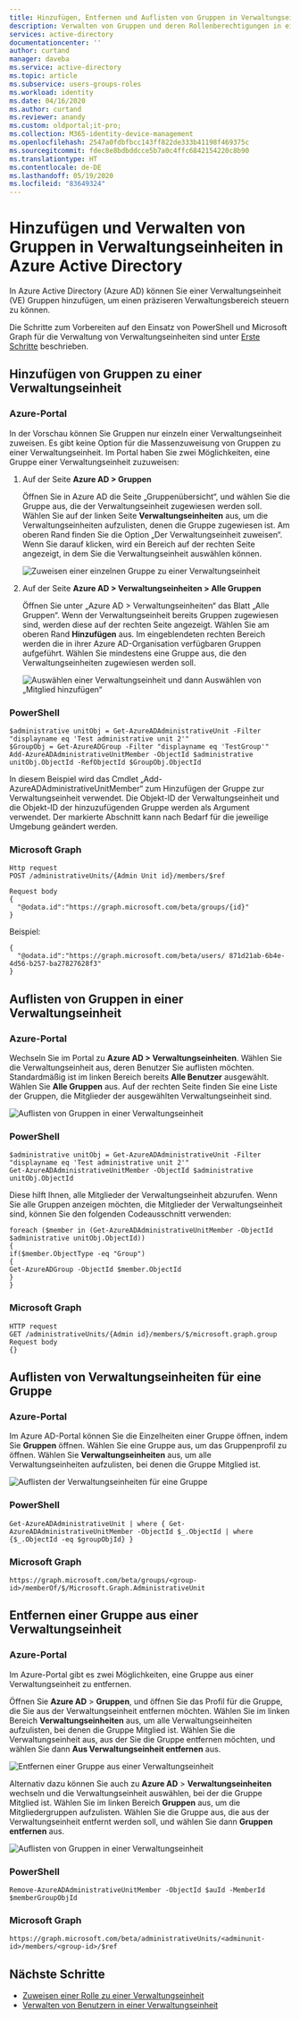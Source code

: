 ```yaml
---
title: Hinzufügen, Entfernen und Auflisten von Gruppen in Verwaltungseinheiten (Vorschau) – Azure Active Directory | Microsoft-Dokumentation
description: Verwalten von Gruppen und deren Rollenberechtigungen in einer Verwaltungseinheit in Azure Active Directory
services: active-directory
documentationcenter: ''
author: curtand
manager: daveba
ms.service: active-directory
ms.topic: article
ms.subservice: users-groups-roles
ms.workload: identity
ms.date: 04/16/2020
ms.author: curtand
ms.reviewer: anandy
ms.custom: oldportal;it-pro;
ms.collection: M365-identity-device-management
ms.openlocfilehash: 2547a0fdbfbcc143ff822de333b41198f469375c
ms.sourcegitcommit: fdec8e8bdbddcce5b7a0c4ffc6842154220c8b90
ms.translationtype: HT
ms.contentlocale: de-DE
ms.lasthandoff: 05/19/2020
ms.locfileid: "83649324"
---
```

# <a name="add-and-manage-groups-in-administrative-units-in-azure-active-directory"></a>Hinzufügen und Verwalten von Gruppen in Verwaltungseinheiten in Azure Active Directory

In Azure Active Directory (Azure AD) können Sie einer Verwaltungseinheit (VE) Gruppen hinzufügen, um einen präziseren Verwaltungsbereich steuern zu können.

Die Schritte zum Vorbereiten auf den Einsatz von PowerShell und Microsoft Graph für die Verwaltung von Verwaltungseinheiten sind unter [Erste Schritte](roles-admin-units-manage.md#get-started) beschrieben.

## <a name="add-groups-to-an-au"></a>Hinzufügen von Gruppen zu einer Verwaltungseinheit

### <a name="azure-portal"></a>Azure-Portal

In der Vorschau können Sie Gruppen nur einzeln einer Verwaltungseinheit zuweisen. Es gibt keine Option für die Massenzuweisung von Gruppen zu einer Verwaltungseinheit. Im Portal haben Sie zwei Möglichkeiten, eine Gruppe einer Verwaltungseinheit zuzuweisen:

1. Auf der Seite **Azure AD > Gruppen**

    Öffnen Sie in Azure AD die Seite „Gruppenübersicht“, und wählen Sie die Gruppe aus, die der Verwaltungseinheit zugewiesen werden soll. Wählen Sie auf der linken Seite **Verwaltungseinheiten** aus, um die Verwaltungseinheiten aufzulisten, denen die Gruppe zugewiesen ist. Am oberen Rand finden Sie die Option „Der Verwaltungseinheit zuweisen“. Wenn Sie darauf klicken, wird ein Bereich auf der rechten Seite angezeigt, in dem Sie die Verwaltungseinheit auswählen können.

    ![Zuweisen einer einzelnen Gruppe zu einer Verwaltungseinheit](./media/roles-admin-units-add-manage-groups/assign-to-group-1.png)

1. Auf der Seite **Azure AD > Verwaltungseinheiten > Alle Gruppen**

    Öffnen Sie unter „Azure AD > Verwaltungseinheiten“ das Blatt „Alle Gruppen“. Wenn der Verwaltungseinheit bereits Gruppen zugewiesen sind, werden diese auf der rechten Seite angezeigt. Wählen Sie am oberen Rand **Hinzufügen** aus. Im eingeblendeten rechten Bereich werden die in ihrer Azure AD-Organisation verfügbaren Gruppen aufgeführt. Wählen Sie mindestens eine Gruppe aus, die den Verwaltungseinheiten zugewiesen werden soll.

    ![Auswählen einer Verwaltungseinheit und dann Auswählen von „Mitglied hinzufügen“](./media/roles-admin-units-add-manage-groups/assign-to-admin-unit.png)

### <a name="powershell"></a>PowerShell

    $administrative unitObj = Get-AzureADAdministrativeUnit -Filter "displayname eq 'Test administrative unit 2'"
    $GroupObj = Get-AzureADGroup -Filter "displayname eq 'TestGroup'"
    Add-AzureADAdministrativeUnitMember -ObjectId $administrative unitObj.ObjectId -RefObjectId $GroupObj.ObjectId

In diesem Beispiel wird das Cmdlet „Add-AzureADAdministrativeUnitMember“ zum Hinzufügen der Gruppe zur Verwaltungseinheit verwendet. Die Objekt-ID der Verwaltungseinheit und die Objekt-ID der hinzuzufügenden Gruppe werden als Argument verwendet. Der markierte Abschnitt kann nach Bedarf für die jeweilige Umgebung geändert werden.

### <a name="microsoft-graph"></a>Microsoft Graph

    Http request
    POST /administrativeUnits/{Admin Unit id}/members/$ref

    Request body
    {
      "@odata.id":"https://graph.microsoft.com/beta/groups/{id}"
    }

Beispiel:

    {
      "@odata.id":"https://graph.microsoft.com/beta/users/ 871d21ab-6b4e-4d56-b257-ba27827628f3"
    }

## <a name="list-groups-in-an-au"></a>Auflisten von Gruppen in einer Verwaltungseinheit

### <a name="azure-portal"></a>Azure-Portal

Wechseln Sie im Portal zu **Azure AD > Verwaltungseinheiten**. Wählen Sie die Verwaltungseinheit aus, deren Benutzer Sie auflisten möchten. Standardmäßig ist im linken Bereich bereits **Alle Benutzer** ausgewählt. Wählen Sie **Alle Gruppen** aus. Auf der rechten Seite finden Sie eine Liste der Gruppen, die Mitglieder der ausgewählten Verwaltungseinheit sind.

![Auflisten von Gruppen in einer Verwaltungseinheit](./media/roles-admin-units-add-manage-groups/list-groups-in-admin-units.png)

### <a name="powershell"></a>PowerShell

    $administrative unitObj = Get-AzureADAdministrativeUnit -Filter "displayname eq 'Test administrative unit 2'"
    Get-AzureADAdministrativeUnitMember -ObjectId $administrative unitObj.ObjectId

Diese hilft Ihnen, alle Mitglieder der Verwaltungseinheit abzurufen. Wenn Sie alle Gruppen anzeigen möchten, die Mitglieder der Verwaltungseinheit sind, können Sie den folgenden Codeausschnitt verwenden:

    foreach ($member in (Get-AzureADAdministrativeUnitMember -ObjectId $administrative unitObj.ObjectId)) 
    {
    if($member.ObjectType -eq "Group")
    {
    Get-AzureADGroup -ObjectId $member.ObjectId
    }
    }

### <a name="microsoft-graph"></a>Microsoft Graph

    HTTP request
    GET /administrativeUnits/{Admin id}/members/$/microsoft.graph.group
    Request body
    {}

## <a name="list-aus-for-a-group"></a>Auflisten von Verwaltungseinheiten für eine Gruppe

### <a name="azure-portal"></a>Azure-Portal

Im Azure AD-Portal können Sie die Einzelheiten einer Gruppe öffnen, indem Sie **Gruppen** öffnen. Wählen Sie eine Gruppe aus, um das Gruppenprofil zu öffnen. Wählen Sie **Verwaltungseinheiten** aus, um alle Verwaltungseinheiten aufzulisten, bei denen die Gruppe Mitglied ist.

![Auflisten der Verwaltungseinheiten für eine Gruppe](./media/roles-admin-units-add-manage-groups/list-group-au.png)

### <a name="powershell"></a>PowerShell

    Get-AzureADAdministrativeUnit | where { Get-AzureADAdministrativeUnitMember -ObjectId $_.ObjectId | where {$_.ObjectId -eq $groupObjId} }

### <a name="microsoft-graph"></a>Microsoft Graph

    https://graph.microsoft.com/beta/groups/<group-id>/memberOf/$/Microsoft.Graph.AdministrativeUnit

## <a name="remove-a-group-from-an-au"></a>Entfernen einer Gruppe aus einer Verwaltungseinheit

### <a name="azure-portal"></a>Azure-Portal

Im Azure-Portal gibt es zwei Möglichkeiten, eine Gruppe aus einer Verwaltungseinheit zu entfernen.

Öffnen Sie **Azure AD** > **Gruppen**, und öffnen Sie das Profil für die Gruppe, die Sie aus der Verwaltungseinheit entfernen möchten. Wählen Sie im linken Bereich **Verwaltungseinheiten** aus, um alle Verwaltungseinheiten aufzulisten, bei denen die Gruppe Mitglied ist. Wählen Sie die Verwaltungseinheit aus, aus der Sie die Gruppe entfernen möchten, und wählen Sie dann **Aus Verwaltungseinheit entfernen** aus.

![Entfernen einer Gruppe aus einer Verwaltungseinheit](./media/roles-admin-units-add-manage-groups/group-au-remove.png)

Alternativ dazu können Sie auch zu **Azure AD** > **Verwaltungseinheiten** wechseln und die Verwaltungseinheit auswählen, bei der die Gruppe Mitglied ist. Wählen Sie im linken Bereich **Gruppen** aus, um die Mitgliedergruppen aufzulisten. Wählen Sie die Gruppe aus, die aus der Verwaltungseinheit entfernt werden soll, und wählen Sie dann **Gruppen entfernen** aus.

![Auflisten von Gruppen in einer Verwaltungseinheit](./media/roles-admin-units-add-manage-groups/list-groups-in-admin-units.png)

### <a name="powershell"></a>PowerShell

    Remove-AzureADAdministrativeUnitMember -ObjectId $auId -MemberId $memberGroupObjId

### <a name="microsoft-graph"></a>Microsoft Graph

    https://graph.microsoft.com/beta/administrativeUnits/<adminunit-id>/members/<group-id>/$ref

## <a name="next-steps"></a>Nächste Schritte

- [Zuweisen einer Rolle zu einer Verwaltungseinheit](roles-admin-units-assign-roles.md)
- [Verwalten von Benutzern in einer Verwaltungseinheit](roles-admin-units-add-manage-users.md)
